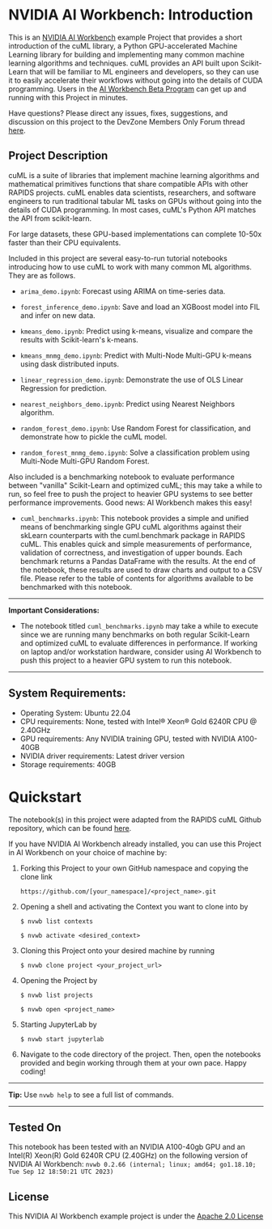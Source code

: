 # NVIDIA AI Workbench: Introduction
This is an [NVIDIA AI Workbench](https://developer.nvidia.com/blog/develop-and-deploy-scalable-generative-ai-models-seamlessly-with-nvidia-ai-workbench/) example Project that provides a short introduction of the cuML library, a Python GPU-accelerated Machine Learning library for building and implementing many common machine learning algorithms and techniques. cuML provides an API built upon Scikit-Learn that will be familiar to ML engineers and developers, so they can use it to easily accelerate their workflows without going into the details of CUDA programming. Users in the [AI Workbench Beta Program](https://developer.nvidia.com/ai-workbench-beta) can get up and running with this Project in minutes. 

Have questions? Please direct any issues, fixes, suggestions, and discussion on this project to the DevZone Members Only Forum thread [here](https://forums.developer.nvidia.com/t/support-workbench-example-project-rapids-cuml/278373). 

## Project Description
cuML is a suite of libraries that implement machine learning algorithms and mathematical primitives functions that share compatible APIs with other RAPIDS projects. cuML enables data scientists, researchers, and software engineers to run traditional tabular ML tasks on GPUs without going into the details of CUDA programming. In most cases, cuML's Python API matches the API from scikit-learn.

For large datasets, these GPU-based implementations can complete 10-50x faster than their CPU equivalents. 

Included in this project are several easy-to-run tutorial notebooks introducing how to use cuML to work with many common ML algorithms. They are as follows. 

* ```arima_demo.ipynb```: Forecast using ARIMA on time-series data.
  
* ```forest_inference_demo.ipynb```: Save and load an XGBoost model into FIL and infer on new data.
  
* ```kmeans_demo.ipynb```: Predict using k-means, visualize and compare the results with Scikit-learn's k-means.
  
* ```kmeans_mnmg_demo.ipynb```: Predict with Multi-Node Multi-GPU k-means using dask distributed inputs.
  
* ```linear_regression_demo.ipynb```: Demonstrate the use of OLS Linear Regression for prediction.
  
* ```nearest_neighbors_demo.ipynb```: Predict using Nearest Neighbors algorithm.
  
* ```random_forest_demo.ipynb```: Use Random Forest for classification, and demonstrate how to pickle the cuML model.
  
* ```random_forest_mnmg_demo.ipynb```: Solve a classification problem using Multi-Node Multi-GPU Random Forest.

Also included is a benchmarking notebook to evaluate performance between "vanilla" Scikit-Learn and optimized cuML; this may take a while to run, so feel free to push the project to heavier GPU systems to see better performance improvements. Good news: AI Workbench makes this easy!  

* ```cuml_benchmarks.ipynb```: This notebook provides a simple and unified means of benchmarking single GPU cuML algorithms against their skLearn counterparts with the cuml.benchmark package in RAPIDS cuML. This enables quick and simple measurements of performance, validation of correctness, and investigation of upper bounds. Each benchmark returns a Pandas DataFrame with the results. At the end of the notebook, these results are used to draw charts and output to a CSV file. Please refer to the table of contents for algorithms available to be benchmarked with this notebook.

---
**Important Considerations:**
* The notebook titled ```cuml_benchmarks.ipynb``` may take a while to execute since we are running many benchmarks on both regular Scikit-Learn and optimized cuML to evaluate differences in performance. If working on laptop and/or workstation hardware, consider using AI Workbench to push this project to a heavier GPU system to run this notebook. 

---

## System Requirements:
* Operating System: Ubuntu 22.04
* CPU requirements: None, tested with Intel&reg; Xeon&reg; Gold 6240R CPU @ 2.40GHz
* GPU requirements: Any NVIDIA training GPU, tested with NVIDIA A100-40GB
* NVIDIA driver requirements: Latest driver version
* Storage requirements: 40GB

# Quickstart
The notebook(s) in this project were adapted from the RAPIDS cuML Github repository, which can be found [here](https://github.com/rapidsai/cuml/tree/branch-23.10/notebooks).

If you have NVIDIA AI Workbench already installed, you can use this Project in AI Workbench on your choice of machine by:
1. Forking this Project to your own GitHub namespace and copying the clone link

   ```https://github.com/[your_namespace]/<project_name>.git```
   
2. Opening a shell and activating the Context you want to clone into by

   ```
   $ nvwb list contexts
   
   $ nvwb activate <desired_context>
   ```
   
3. Cloning this Project onto your desired machine by running

   ```
   $ nvwb clone project <your_project_url>
   ```
   
4. Opening the Project by

   ```
   $ nvwb list projects
   
   $ nvwb open <project_name>
   ```
   
5. Starting JupyterLab by

   ```
   $ nvwb start jupyterlab
   ```

6. Navigate to the code directory of the project. Then, open the notebooks provided and begin working through them at your own pace. Happy coding!

---
**Tip:** Use ```nvwb help``` to see a full list of commands. 

---

## Tested On
This notebook has been tested with an NVIDIA A100-40gb GPU and an Intel(R) Xeon(R) Gold 6240R CPU (2.40GHz) on the following version of NVIDIA AI Workbench: ```nvwb 0.2.66 (internal; linux; amd64; go1.18.10; Tue Sep 12 18:50:21 UTC 2023)```

## License
This NVIDIA AI Workbench example project is under the [Apache 2.0 License](https://github.com/nv-edwli/rapids-cuml/blob/main/LICENSE.txt)
